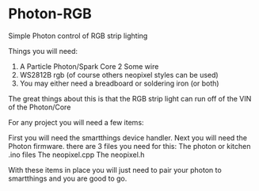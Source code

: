 # Photon-RGB
Simple Photon control of RGB strip lighting

Things you will need:
1. A Particle Photon/Spark Core
2  Some wire
3. WS2812B rgb (of course others neopixel styles can be used)
4. You may either need a breadboard or soldering iron (or both)


The great things about this is that the RGB strip light can run off of the VIN of the Photon/Core


For any project you will need a few items:

First you will need the smartthings device handler.
Next you will need the Photon firmware.  there are 3 files you need for this:
    The photon or kitchen .ino files
    The neopixel.cpp
    The neopixel.h
    
With these items in place you will just need to pair your photon to smartthings and you are good to go.

